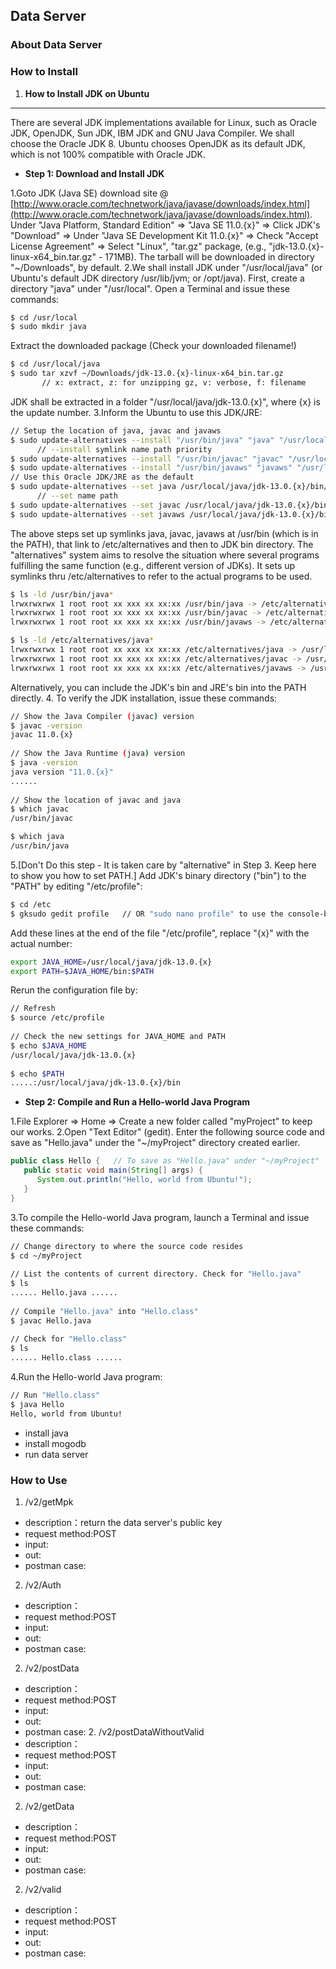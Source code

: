 
##  Data Server
### About Data Server

### How to Install
1.  **How to Install JDK on Ubuntu**
---
There are several JDK implementations available for Linux, such as Oracle JDK, OpenJDK, Sun JDK, IBM JDK and GNU Java Compiler. We shall choose the Oracle JDK 8. Ubuntu chooses OpenJDK as its default JDK, which is not 100% compatible with Oracle JDK.

- **Step 1: Download and Install JDK**

1.Goto JDK (Java SE) download site @ [http://www.oracle.com/technetwork/java/javase/downloads/index.html](http://www.oracle.com/technetwork/java/javase/downloads/index.html). Under "Java Platform, Standard Edition" ⇒ "Java SE 11.0.{x}" ⇒ Click JDK's "Download" ⇒ Under "Java SE Development Kit 11.0.{x}" ⇒ Check "Accept License Agreement" ⇒ Select "Linux", "tar.gz" package, (e.g., "jdk-13.0.{x}-linux-x64_bin.tar.gz" - 171MB).
The tarball will be downloaded in directory "~/Downloads", by default.
2.We shall install JDK under "/usr/local/java" (or Ubuntu's default JDK directory /usr/lib/jvm; or /opt/java). First, create a directory "java" under "/usr/local". Open a Terminal and issue these commands:

```bash
$ cd /usr/local
$ sudo mkdir java
```

Extract the downloaded package (Check your downloaded filename!)

```bash
$ cd /usr/local/java
$ sudo tar xzvf ~/Downloads/jdk-13.0.{x}-linux-x64_bin.tar.gz
       // x: extract, z: for unzipping gz, v: verbose, f: filename
```

JDK shall be extracted in a folder "/usr/local/java/jdk-13.0.{x}", where {x} is the update number.
3.Inform the Ubuntu to use this JDK/JRE:

```bash
// Setup the location of java, javac and javaws
$ sudo update-alternatives --install "/usr/bin/java" "java" "/usr/local/java/jdk-13.0.{x}/bin/java" 1
      // --install symlink name path priority
$ sudo update-alternatives --install "/usr/bin/javac" "javac" "/usr/local/java/jdk-13.0.{x}/bin/javac" 1
$ sudo update-alternatives --install "/usr/bin/javaws" "javaws" "/usr/local/java/jdk-13.0.{x}/bin/javaws" 1
// Use this Oracle JDK/JRE as the default
$ sudo update-alternatives --set java /usr/local/java/jdk-13.0.{x}/bin/java
      // --set name path
$ sudo update-alternatives --set javac /usr/local/java/jdk-13.0.{x}/bin/javac
$ sudo update-alternatives --set javaws /usr/local/java/jdk-13.0.{x}/bin/javaws
```
The above steps set up symlinks java, javac, javaws at /usr/bin (which is in the PATH), that link to /etc/alternatives and then to JDK bin directory.
The "alternatives" system aims to resolve the situation where several programs fulfilling the same function (e.g., different version of JDKs). It sets up symlinks thru /etc/alternatives to refer to the actual programs to be used.
```bash
$ ls -ld /usr/bin/java*
lrwxrwxrwx 1 root root xx xxx xx xx:xx /usr/bin/java -> /etc/alternatives/java
lrwxrwxrwx 1 root root xx xxx xx xx:xx /usr/bin/javac -> /etc/alternatives/javac
lrwxrwxrwx 1 root root xx xxx xx xx:xx /usr/bin/javaws -> /etc/alternatives/javaws

$ ls -ld /etc/alternatives/java*
lrwxrwxrwx 1 root root xx xxx xx xx:xx /etc/alternatives/java -> /usr/local/java/jdk-13.0.{x}/bin/java
lrwxrwxrwx 1 root root xx xxx xx xx:xx /etc/alternatives/javac -> /usr/local/java/jdk-13.0.{x}/bin/javac
lrwxrwxrwx 1 root root xx xxx xx xx:xx /etc/alternatives/javaws -> /usr/local/java/jdk-13.0.{x}/bin/javaws
```
Alternatively, you can include the JDK's bin and JRE's bin into the PATH directly.
4. To verify the JDK installation, issue these commands:
```bash
// Show the Java Compiler (javac) version
$ javac -version
javac 11.0.{x}
 
// Show the Java Runtime (java) version
$ java -version
java version "11.0.{x}"
......
 
// Show the location of javac and java
$ which javac
/usr/bin/javac

$ which java
/usr/bin/java
```
5.[Don't Do this step - It is taken care by "alternative" in Step 3. Keep here to show you how to set PATH.]
Add JDK's binary directory ("bin") to the "PATH" by editing "/etc/profile":
```bash
$ cd /etc
$ gksudo gedit profile   // OR "sudo nano profile" to use the console-based nano editor
```
Add these lines at the end of the file "/etc/profile", replace "{x}" with the actual number:
```bash
export JAVA_HOME=/usr/local/java/jdk-13.0.{x}
export PATH=$JAVA_HOME/bin:$PATH
```
Rerun the configuration file by:
```bash
// Refresh
$ source /etc/profile
 
// Check the new settings for JAVA_HOME and PATH
$ echo $JAVA_HOME
/usr/local/java/jdk-13.0.{x}
 
$ echo $PATH
.....:/usr/local/java/jdk-13.0.{x}/bin
```
- **Step 2: Compile and Run a Hello-world Java Program**

1.File Explorer ⇒ Home ⇒ Create a new folder called "myProject" to keep our works.
2.Open "Text Editor" (gedit). Enter the following source code and save as "Hello.java" under the "~/myProject" directory created earlier.
```java
public class Hello {   // To save as "Hello.java" under "~/myProject"
   public static void main(String[] args) {
      System.out.println("Hello, world from Ubuntu!");
   }
}
```
3.To compile the Hello-world Java program, launch a Terminal and issue these commands:
```bash
// Change directory to where the source code resides
$ cd ~/myProject
 
// List the contents of current directory. Check for "Hello.java"
$ ls
...... Hello.java ......
 
// Compile "Hello.java" into "Hello.class"
$ javac Hello.java
 
// Check for "Hello.class"
$ ls
...... Hello.class ......
```
4.Run the Hello-world Java program:
```bash
// Run "Hello.class"
$ java Hello
Hello, world from Ubuntu!
```
- install java 
- install mogodb
- run data server
### How to Use
 1. /v2/getMpk
 - description：return the data server's public key 
 - request method:POST
 - input: 
 - out: 
 - postman case:
 2. /v2/Auth
 - description：
 - request method:POST
 - input: 
 - out: 
 - postman case:
  2. /v2/postData
 - description： 
 - request method:POST
 - input: 
 - out: 
 - postman case:
   2. /v2/postDataWithoutValid
 - description：
 - request method:POST
 - input: 
 - out: 
 - postman case:
 2. /v2/getData
 - description：
 - request method:POST
 - input: 
 - out: 
 - postman case:
 2. /v2/valid
 - description：
 - request method:POST
 - input: 
 - out: 
 - postman case:

